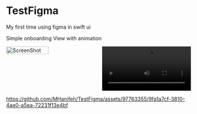 # TestFigma

My first time using figma in swift ui

Simple onboarding View with animation




<div style="display:flex; justify-content:space-between;">
    <img src="https://github.com/MHanifeh/TestFigma/assets/97763355/63832155-b9fd-48cd-8d66-96f3c4627d9c" alt="ScreenShot" width="48%">
    <video width="48%" controls>
        <source src="https://github.com/MHanifeh/TestFigma/assets/97763355/9fa1a7cf-3810-4ae0-a5ea-72231f13e4bf">
    </video>

</div>


https://github.com/MHanifeh/TestFigma/assets/97763355/9fa1a7cf-3810-4ae0-a5ea-72231f13e4bf
